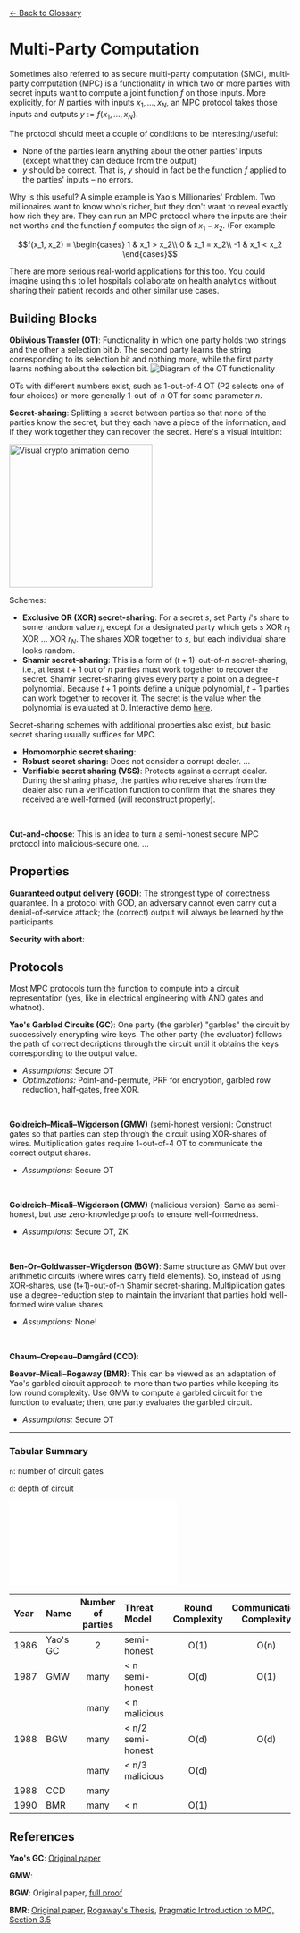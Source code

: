 [&larr; Back to Glossary](../glossary.md)

# Multi-Party Computation

Sometimes also referred to as secure multi-party computation (SMC), multi-party computation (MPC) is a functionality in which two or more parties with secret inputs want to compute a joint function $f$ on those inputs. More explicitly, for $N$ parties with inputs $x_1, \ldots, x_N$, an MPC protocol takes those inputs and outputs $y := f(x_1, \ldots, x_N)$.

The protocol should meet a couple of conditions to be interesting/useful:
- None of the parties learn anything about the other parties' inputs (except what they can deduce from the output)
- $y$ should be correct. That is, $y$ should in fact be the function $f$ applied to the parties' inputs – no errors.

Why is this useful? A simple example is Yao's Millionaries' Problem. Two millionaires want to know who's richer, but they don't want to reveal exactly how rich they are. They can run an MPC protocol where the inputs are their net worths and the function $f$ computes the sign of $x_1 - x_2$. (For example 

$$f(x_1, x_2) = \begin{cases}
1 	& x_1 > x_2\\
0 	& x_1 = x_2\\
-1 	& x_1 < x_2
\end{cases}$$

There are more serious real-world applications for this too. You could imagine using this to let hospitals collaborate on health analytics without sharing their patient records and other similar use cases.

## Building Blocks
**Oblivious Transfer (OT)**: Functionality in which one party holds two strings and the other a selection bit $b$. The second party learns the string corresponding to its selection bit and nothing more, while the first party learns nothing about the selection bit.
![Diagram of the OT functionality](../img/OT.png)

OTs with different numbers exist, such as 1-out-of-4 OT (P2 selects one of four choices) or more generally 1-out-of-$n$ OT for some parameter $n$.

**Secret-sharing**: Splitting a secret between parties so that none of the parties know the secret, but they each have a piece of the information, and if they work together they can recover the secret. Here's a visual intuition:

<a title="Blokhead at English Wikipedia, Public domain, via Wikimedia Commons" href="https://commons.wikimedia.org/wiki/File:Visual_crypto_animation_demo.gif"><img width="256" alt="Visual crypto animation demo" src="https://upload.wikimedia.org/wikipedia/commons/0/0e/Visual_crypto_animation_demo.gif"></a>

Schemes:
- **Exclusive OR (XOR) secret-sharing**: For a secret $s$, set Party $i$'s share to some random value $r_i$, except for a designated party which gets $s$ XOR $r_1$ XOR $\ldots$ XOR $r_N$. The shares XOR together to $s$, but each individual share looks random.
- **Shamir secret-sharing**: This is a form of $(t+1)$-out-of-$n$ secret-sharing, i.e., at least $t+1$ out of $n$ parties must work together to recover the secret. Shamir secret-sharing gives every party a point on a degree-$t$ polynomial. Because $t+1$ points define a unique polynomial, $t+1$ parties can work together to recover it. The secret is the value when the polynomial is evaluated at 0. Interactive demo [here](./ShamirSS.ipynb).

Secret-sharing schemes with additional properties also exist, but basic secret sharing usually suffices for MPC.
- **Homomorphic secret sharing**:
- **Robust secret sharing**: Does not consider a corrupt dealer. ...
- **Verifiable secret sharing (VSS)**: Protects against a corrupt dealer. During the sharing phase, the parties who receive shares from the dealer also run a verification function to confirm that the shares they received are well-formed (will reconstruct properly).

<br/>

**Cut-and-choose**: This is an idea to turn a semi-honest secure MPC protocol into malicious-secure one. ...

## Properties

**Guaranteed output delivery (GOD)**: The strongest type of correctness guarantee. In a protocol with GOD, an adversary cannot even carry out a denial-of-service attack; the (correct) output will always be learned by the participants.

**Security with abort**:

## Protocols

Most MPC protocols turn the function to compute into a circuit representation (yes, like in electrical engineering with AND gates and whatnot). 

**Yao's Garbled Circuits (GC)**: One party (the garbler) "garbles" the circuit by successively encrypting wire keys. The other party (the evaluator) follows the path of correct decriptions through the circuit until it obtains the keys corresponding to the output value.  
- _Assumptions:_ Secure OT  
- _Optimizations:_ Point-and-permute, PRF for encryption, garbled row reduction, half-gates, free XOR.

<br/>

**Goldreich–Micali–Wigderson (GMW)** (semi-honest version): Construct gates so that parties can step through the circuit using XOR-shares of wires. Multiplication gates require 1-out-of-4 OT to communicate the correct output shares.  
- _Assumptions:_ Secure OT

<br/>

**Goldreich–Micali–Wigderson (GMW)** (malicious version): Same as semi-honest, but use zero-knowledge proofs to ensure well-formedness.  
- _Assumptions:_ Secure OT, ZK

<br/>

**Ben-Or–Goldwasser–Wigderson (BGW)**: Same structure as GMW but over arithmetic circuits (where wires carry field elements). So, instead of using XOR-shares, use (t+1)-out-of-n Shamir secret-sharing. Multiplication gates use a degree-reduction step to maintain the invariant that parties hold well-formed wire value shares.  
- _Assumptions:_ None!

<br/>

**Chaum–Crepeau–Damgård (CCD)**: 

**Beaver–Micali–Rogaway (BMR)**: This can be viewed as an adaptation of Yao's garbled circuit approach to more than two parties while keeping its low round complexity. Use GMW to compute a garbled circuit for the function to evaluate; then, one party evaluates the garbled circuit.
- _Assumptions:_ Secure OT

<hr/>

### Tabular Summary

`n`: number of circuit gates

`d`: depth of circuit  

<embed type="text/html" src="../src/subareas/table.html"></embed>

Year | Name | Number of parties | Threat Model | Round Complexity | Communication Complexity | Function Representation
:----|:-----|:-----------------:|:-------------|:----------------:|:-----------------------:|:-----------
1986 | Yao's GC | 2    | semi-honest       | O(1) | O(n) | Boolean circuit
1987 | GMW      | many | < n semi-honest   | O(d) | O(1) | Boolean circuit
&#8203;|        | many | < n malicious     |      |      | Boolean circuit
1988 | BGW      | many | < n/2 semi-honest | O(d) | O(d) | Arithmetic circuit
&#8203;|        | many | < n/3 malicious   | O(d) |      | Arithmetic circuit
1988 | CCD      | many |                   |      |      |
1990 | BMR      | many | < n               | O(1) |     | Boolean circuit

## References

**Yao's GC**: [Original paper](https://ieeexplore.ieee.org/document/4568207)

**GMW**: 

**BGW**: Original paper, [full proof](https://eccc.weizmann.ac.il//report/2011/036/)

**BMR**: [Original paper](https://dl.acm.org/doi/pdf/10.1145/100216.100287?casa_token=jgHhj-wpD88AAAAA:17nxjtduFXBZwYyyvRd9sVKdnPBXZ-vaBxXxzmHFQwhZy_dRc1UGxRnmoXj6WlNRflZ-wRlQA0v-iA), [Rogaway's Thesis](https://www.cs.ucdavis.edu/~rogaway/papers/thesis.pdf), [Pragmatic Introduction to MPC, Section 3.5](https://securecomputation.org/)